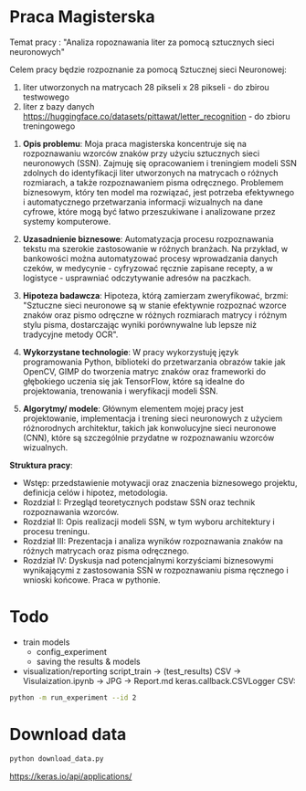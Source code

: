 # Praca Magisterska

Temat pracy : 
"Analiza ropoznawania liter za pomocą sztucznych sieci neuronowych" 

Celem pracy będzie rozpoznanie za pomocą Sztucznej sieci Neuronowej: 
1)	liter utworzonych na matrycach 28 pikseli x 28 pikseli - do zbirou testwowego 
2)	liter z bazy danych https://huggingface.co/datasets/pittawat/letter_recognition - do zbioru treningowego 

1. **Opis problemu**:
Moja praca magisterska koncentruje się na rozpoznawaniu wzorców znaków przy użyciu sztucznych sieci neuronowych (SSN). Zajmuję się opracowaniem i treningiem modeli SSN zdolnych do identyfikacji liter utworzonych na matrycach o różnych rozmiarach, a także rozpoznawaniem pisma odręcznego. Problemem biznesowym, który ten model ma rozwiązać, jest potrzeba efektywnego i automatycznego przetwarzania informacji wizualnych na dane cyfrowe, które mogą być łatwo przeszukiwane i analizowane przez systemy komputerowe.

2. **Uzasadnienie biznesowe**:
Automatyzacja procesu rozpoznawania tekstu ma szerokie zastosowanie w różnych branżach. Na przykład, w bankowości można automatyzować procesy wprowadzania danych czeków, w medycynie - cyfryzować ręcznie zapisane recepty, a w logistyce - usprawniać odczytywanie adresów na paczkach. 

3. **Hipoteza badawcza**:
Hipoteza, którą zamierzam zweryfikować, brzmi: "Sztuczne sieci neuronowe są w stanie efektywnie rozpoznać wzorce znaków oraz pismo odręczne w różnych rozmiarach matrycy i różnym stylu pisma, dostarczając wyniki porównywalne lub lepsze niż tradycyjne metody OCR".

4. **Wykorzystane technologie**:
W pracy wykorzystuję język programowania Python, biblioteki do przetwarzania obrazów takie jak OpenCV, GIMP do tworzenia matryc znaków oraz frameworki do głębokiego uczenia się jak TensorFlow, które są idealne do projektowania, trenowania i weryfikacji modeli SSN.

5. **Algorytmy/ modele**:
Głównym elementem mojej pracy jest projektowanie, implementacja i trening sieci neuronowych z użyciem różnorodnych architektur, takich jak konwolucyjne sieci neuronowe (CNN), które są szczególnie przydatne w rozpoznawaniu wzorców wizualnych.

**Struktura pracy**:
- Wstęp: przedstawienie motywacji oraz znaczenia biznesowego projektu, definicja celów i hipotez, metodologia.
- Rozdział I: Przegląd teoretycznych podstaw SSN oraz technik rozpoznawania wzorców.
- Rozdział II: Opis realizacji modeli SSN, w tym wyboru architektury i procesu treningu.
- Rozdział III: Prezentacja i analiza wyników rozpoznawania znaków na różnych matrycach oraz pisma odręcznego.
- Rozdział IV: Dyskusja nad potencjalnymi korzyściami biznesowymi wynikającymi z zastosowania SSN w rozpoznawaniu pisma ręcznego i wnioski końcowe.
Praca w pythonie. 

# Todo

- train models
  - config_experiment
  - saving the results & models
- visualization/reporting
script_train -> (test_results) CSV -> Visulaization.ipynb -> JPG -> Report.md keras.callback.CSVLogger CSV:
```bash
python -m run_experiment --id 2
```

# Download data

```bash
python download_data.py
```

https://keras.io/api/applications/


